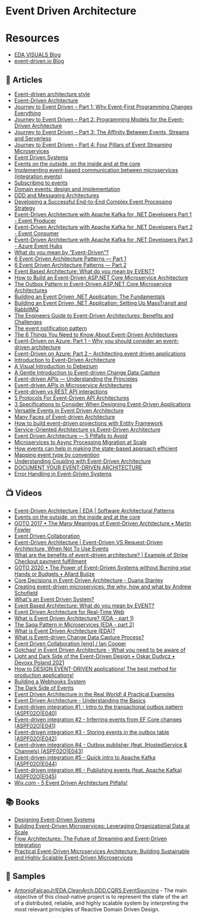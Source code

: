 
# Event Driven Architecture

# Resources
- [EDA VISUALS Blog](https://eda-visuals.boyney.io/)
- [event-driven.io Blog](event-driven.io/en/)

## 📕 Articles
- [Event-driven architecture style](https://docs.microsoft.com/en-us/azure/architecture/guide/architecture-styles/event-driven)
- [Event-Driven Architecture](https://herbertograca.com/2017/10/05/event-driven-architecture/) 
- [Journey to Event Driven – Part 1: Why Event-First Programming Changes Everything](https://www.confluent.io/blog/journey-to-event-driven-part-1-why-event-first-thinking-changes-everything/)
- [Journey to Event Driven – Part 2: Programming Models for the Event-Driven Architecture](https://www.confluent.io/blog/journey-to-event-driven-part-2-programming-models-event-driven-architecture/)
- [Journey to Event Driven – Part 3: The Affinity Between Events, Streams and Serverless](https://www.confluent.io/blog/journey-to-event-driven-part-3-affinity-between-events-streams-serverless/)
- [Journey to Event Driven – Part 4: Four Pillars of Event Streaming Microservices](https://www.confluent.io/blog/journey-to-event-driven-part-4-four-pillars-of-event-streaming-microservices/)
- [Event Driven Systems](https://medium.com/omarelgabrys-blog/event-driven-systems-cdbe5a4b3d04)
- [Events on the outside, on the inside and at the core](https://chrisrichardson.net/post/microservices/2021/02/21/events-are-the-core.html)
- [Implementing event-based communication between microservices (integration events)](https://docs.microsoft.com/en-us/dotnet/architecture/microservices/multi-container-microservice-net-applications/integration-event-based-microservice-communications) 
- [Subscribing to events](https://docs.microsoft.com/en-us/dotnet/architecture/microservices/multi-container-microservice-net-applications/subscribe-events)
- [Domain events: design and implementation](https://docs.microsoft.com/en-us/dotnet/architecture/microservices/microservice-ddd-cqrs-patterns/domain-events-design-implementation) 
- [DDD and Messaging Architectures](https://verraes.net/2019/05/ddd-msg-arch/)
- [Developing a Successful End-to-End Complex Event Processing Strategy](https://blog.equinix.com/blog/2018/03/28/developing-a-successful-end-to-end-complex-event-processing-strategy/)
- [Event-Driven Architecture with Apache Kafka for .NET Developers Part 1 - Event Producer](https://thecloudblog.net/post/event-driven-architecture-with-apache-kafka-for-net-developers-part-1-event-producer/)
- [Event-Driven Architecture with Apache Kafka for .NET Developers Part 2 - Event Consumer](https://thecloudblog.net/post/event-driven-architecture-with-apache-kafka-for-.net-developers-part-2-event-consumer/)
- [Event-Driven Architecture with Apache Kafka for .NET Developers Part 3 - Azure Event Hubs](https://thecloudblog.net/post/event-driven-architecture-with-apache-kafka-for-net-developers-part-3-azure-event-hubs/)
- [What do you mean by “Event-Driven”?](https://martinfowler.com/articles/201701-event-driven.html)
- [6 Event-Driven Architecture Patterns — Part 1](https://medium.com/wix-engineering/6-event-driven-architecture-patterns-part-1-93758b253f47)
- [6 Event Driven Architecture Patterns — Part 2](https://medium.com/wix-engineering/6-event-driven-architecture-patterns-part-2-455cc73b22e1)
- [Event Based Architecture: What do you mean by EVENT?](https://codeopinion.com/event-based-architecture-what-do-you-mean-by-event/)
- [How to Build an Event-Driven ASP.NET Core Microservice Architecture](https://itnext.io/how-to-build-an-event-driven-asp-net-core-microservice-architecture-e0ef2976f33f)
- [The Outbox Pattern in Event-Driven ASP.NET Core Microservice Architectures](https://itnext.io/the-outbox-pattern-in-event-driven-asp-net-core-microservice-architectures-10b8d9923885)
- [Building an Event Driven .NET Application: The Fundamentals](https://wrapt.dev/blog/building-an-event-driven-dotnet-application-the-fundamentals)
- [Building an Event Driven .NET Application: Setting Up MassTransit and RabbitMQ](https://wrapt.dev/blog/building-an-event-driven-dotnet-application-setting-up-masstransit-and-rabbitmq)
- [The Engineers Guide to Event-Driven Architectures: Benefits and Challenges](https://medium.com/swlh/the-engineers-guide-to-event-driven-architectures-benefits-and-challenges-3e96ded8568b)
- [The event notification pattern](https://medium.com/geekculture/the-event-notification-pattern-a62d48519107)
- [The 6 Things You Need to Know About Event-Driven Architectures](https://medium.com/swlh/the-6-things-you-need-to-know-about-event-driven-architectures-38e11fdcb5a)
- [Event-Driven on Azure: Part 1 – Why you should consider an event-driven architecture](https://techcommunity.microsoft.com/t5/apps-on-azure/event-driven-on-azure-part-1-why-you-should-consider-an-event/ba-p/2106983)
- [Event-Driven on Azure: Part 2 – Architecting event driven applications](https://techcommunity.microsoft.com/t5/apps-on-azure/event-driven-on-azure-part-2-architecting-event-driven/ba-p/2414007)
- [Introduction to Event-Driven Architecture](https://medium.com/microservicegeeks/introduction-to-event-driven-architecture-e94ef442d824)
- [A Visual Introduction to Debezium](https://medium.com/event-driven-utopia/a-visual-introduction-to-debezium-32563e23c6b8)
- [A Gentle Introduction to Event-driven Change Data Capture](https://medium.com/event-driven-utopia/a-gentle-introduction-to-event-driven-change-data-capture-683297625f9b)
- [Event-driven APIs — Understanding the Principles](https://medium.com/event-driven-utopia/event-driven-apis-understanding-the-principles-c3208308d4b2)
- [Event-driven APIs in Microservice Architectures](https://github.com/wso2/reference-architecture/blob/master/event-driven-api-architecture.md)
- [Event-driven vs REST API interactions](https://apifriends.com/api-management/event-driven-vs-rest-api-interactions/)
- [5 Protocols For Event-Driven API Architectures](https://nordicapis.com/5-protocols-for-event-driven-api-architectures/)
- [3 Specifications to Consider When Designing Event-Driven Applications](https://medium.com/event-driven-utopia/3-specifications-to-consider-when-designing-event-driven-applications-c12685efd7ad)
- [Versatile Events in Event Driven Architecture](https://thecloudblog.net/post/versatile-events-in-event-driven-architecture/)
- [Many Faces of Event-driven Architecture](https://medium.com/event-driven-utopia/many-faces-of-event-driven-architecture-660a322ce1ce)
- [How to build event-driven projections with Entity Framework](https://event-driven.io/en/how_to_do_events_projections_with_entity_framework/)
- [Service-Oriented Architecture vs Event-Driven Architecture](https://www.eventstore.com/blog/service-oriented-architecture-vs-event-driven-architecture)
- [Event Driven Architecture — 5 Pitfalls to Avoid](https://medium.com/wix-engineering/event-driven-architecture-5-pitfalls-to-avoid-b3ebf885bdb1)
- [Microservices to Async Processing Migration at Scale](https://www.infoq.com/articles/microservices-async-migration/)
- [How events can help in making the state-based approach efficient](https://event-driven.io/en/how_events_can_help_on_making_state_based_approach_efficient/)
- [Mapping event type by convention](https://event-driven.io/en/how_to_map_event_type_by_convention/)
- [Understanding Coupling with Event-Driven Architecture](https://medium.com/ssense-tech/understanding-coupling-with-event-driven-architecture-a6b3561b7227)
- [DOCUMENT YOUR EVENT-DRIVEN ARCHITECTURE](https://eda-visuals.boyney.io/designs/document-event-driven-architectures)
- [Error Handling in Event-Driven Systems](https://levelup.gitconnected.com/error-handling-in-event-driven-systems-1f0a7ef2cfb7)

## 📺 Videos
- [Event-Driven Architecture | EDA | Software Architectural Patterns](https://www.youtube.com/watch?v=gIL8rW_eyww&t=0s) 
- [Events on the outside, on the inside and at the core](https://www.youtube.com/watch?v=rP-InttAbVY)
- [GOTO 2017 • The Many Meanings of Event-Driven Architecture • Martin Fowler](https://www.youtube.com/watch?v=STKCRSUsyP0)
- [Event Driven Collaboration](https://skillsmatter.com/skillscasts/13645-event-driven-colloboration) 
- [Event-Driven Architecture | Event-Driven VS Request-Driven Architecture, When Not To Use Events](https://www.youtube.com/watch?v=U-U3bpljZd0)
- [What are the benefits of event-driven architecture? | Example of Stripe Checkout payment fulfillment](https://www.youtube.com/watch?v=9GuAR5gltcE)
- [GOTO 2020 • The Power of Event-Driven Systems without Burning your Hands or Budgets • Allard Buijze](https://www.youtube.com/watch?v=Fso2OyguRuQ)
- [Core Decisions in Event-Driven Architecture - Duana Stanley](https://www.youtube.com/watch?v=SKXS2h3MdPM)
- [Creating event-driven microservices: the why, how and what by Andrew Schofield](https://www.youtube.com/watch?v=ksRCq0BJef8)
- [What's an Event Driven System?](https://www.youtube.com/watch?v=rJHTK2TfZ1I)
- [Event Based Architecture: What do you mean by EVENT?](https://www.youtube.com/watch?v=qKD2YUTJAXM)
- [Event Driven Architecture for Real-Time Web](https://www.youtube.com/watch?v=Tu1GEIhkIqU)
- [What is Event Driven Architecture? (EDA - part 1)](https://www.youtube.com/watch?v=DQ5Cbt8DQbM)
- [The Saga Pattern in Microservices (EDA - part 2)](https://www.youtube.com/watch?v=C0rGwyJkDTU)
- [What is Event Driven Architecture (EDA)?](https://www.youtube.com/watch?v=o2HJCGcYwoU)
- [What is Event-driven Change Data Capture Process?](https://www.youtube.com/watch?v=-irkDCmHhKk)
- [Event Driven Collaboration [eng] / Ian Cooper](https://www.youtube.com/watch?v=ztRwZ2FySds)
- [Gotchas! in Event Driven Architecture - What you need to be aware of](https://www.youtube.com/watch?v=NzEaI1UtiGk)
- [Light and Dark Side of the Event-Driven Design • Oskar Dudycz • Devoxx Poland 2021](https://www.youtube.com/watch?v=0pYmuk0-N_4)
- [How to DESIGN EVENT-DRIVEN applications! The best method for production applications!](https://www.youtube.com/watch?v=LaxH8GS8l3Q)
- [Building a Webhooks System](https://www.youtube.com/watch?v=NuHC5uwbFAc)
- [The Dark Side of Events](https://www.youtube.com/watch?v=URYPpY3SgS8)
- [Event Driven Architecture in the Real World! 4 Practical Examples](https://www.youtube.com/watch?v=dhdLxW0vDro)
- [Event Driven Architecture - Understanding the Basics](https://www.youtube.com/watch?v=LHgCA3XVNkw)
- [Event-driven integration #1 - Intro to the transactional outbox pattern [ASPF02O|E040]](https://www.youtube.com/watch?v=suKSJ5DvynA)
- [Event-driven integration #2 - Inferring events from EF Core changes [ASPF02O|E041]](https://www.youtube.com/watch?v=rJDZiFJGP90)
- [Event-driven integration #3 - Storing events in the outbox table [ASPF02O|E042]](https://www.youtube.com/watch?v=G187r-rzzkk)
- [Event-driven integration #4 - Outbox publisher (feat. IHostedService & Channels) [ASPF02O|E043]](https://www.youtube.com/watch?v=xnn6AnYyC5g)
- [Event-driven integration #5 - Quick intro to Apache Kafka [ASPF02O|E044]](https://www.youtube.com/watch?v=tUzCxZdKEr4)
- [Event-driven integration #6 - Publishing events (feat. Apache Kafka) [ASPF02O|E045]](https://www.youtube.com/watch?v=T2Dy7cH486c)
- [Wix.com - 5 Event Driven Architecture Pitfalls!](https://www.youtube.com/watch?v=xfNzGdrxf5w)

## 📚 Books
- [Designing Event-Driven Systems](https://www.confluent.io/designing-event-driven-systems/)
- [Building Event-Driven Microservices: Leveraging Organizational Data at Scale](https://www.amazon.com/Building-Event-Driven-Microservices-Leveraging-Organizational/dp/1492057894)
- [Flow Architectures: The Future of Streaming and Event-Driven Integration](https://www.amazon.com/Flow-Architectures-Streaming-Event-Driven-Integration/dp/1492075892/)
- [Practical Event-Driven Microservices Architecture: Building Sustainable and Highly Scalable Event-Driven Microservices](https://www.amazon.com/Practical-Event-Driven-Microservices-Architecture-Sustainable/dp/1484274679/)

## 🚀 Samples

- [AntonioFalcaoJr/EDA.CleanArch.DDD.CQRS.EventSourcing](https://github.com/AntonioFalcaoJr/EDA.CleanArch.DDD.CQRS.EventSourcing) - The main objective of this cloud-native project is to represent the state of the art of a distributed, reliable, and highly scalable system by interpreting the most relevant principles of Reactive Domain Driven Design.